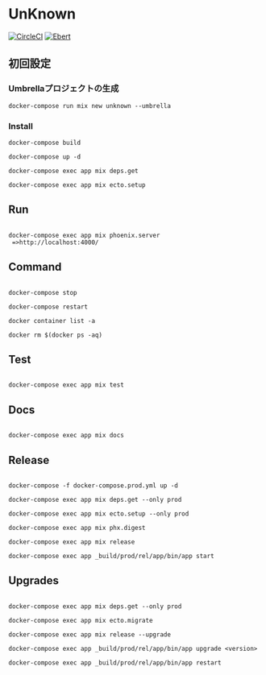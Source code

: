 # UnKnown

[![CircleCI](https://circleci.com/gh/sumiyoshi/unknown.svg?style=svg)](https://circleci.com/gh/sumiyoshi/unknown)
[![Ebert](https://ebertapp.io/github/sumiyoshi/unknown.svg)](https://ebertapp.io/github/sumiyoshi/unknown)

## 初回設定

### Umbrellaプロジェクトの生成

```
docker-compose run mix new unknown --umbrella
```

### Install

```
docker-compose build

docker-compose up -d

docker-compose exec app mix deps.get

docker-compose exec app mix ecto.setup
```

## Run

```

docker-compose exec app mix phoenix.server
 =>http://localhost:4000/

```

## Command

```

docker-compose stop

docker-compose restart

docker container list -a

docker rm $(docker ps -aq)

```

## Test

```

docker-compose exec app mix test

```

## Docs

```

docker-compose exec app mix docs

```

## Release

```

docker-compose -f docker-compose.prod.yml up -d

docker-compose exec app mix deps.get --only prod

docker-compose exec app mix ecto.setup --only prod

docker-compose exec app mix phx.digest

docker-compose exec app mix release

docker-compose exec app _build/prod/rel/app/bin/app start

```

## Upgrades

```

docker-compose exec app mix deps.get --only prod

docker-compose exec app mix ecto.migrate

docker-compose exec app mix release --upgrade

docker-compose exec app _build/prod/rel/app/bin/app upgrade <version>

docker-compose exec app _build/prod/rel/app/bin/app restart

```